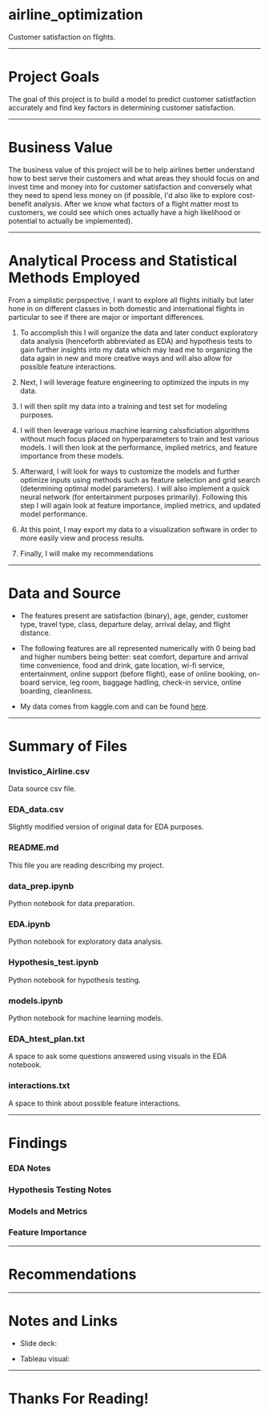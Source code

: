 # airline_optimization
Customer satisfaction on flights.

***

# Project Goals
The goal of this project is to build a model to predict customer satistfaction accurately and find key factors in determining customer satisfaction.

***

# Business Value 
The business value of this project will be to help airlines better understand how to best serve their customers and what areas they should focus on and invest time and money into for customer satisfaction and conversely what they need to spend less money on (if possible, I'd also like to explore cost-benefit analysis. After we know what factors of a flight matter most to customers, we could see which ones actually have a high likelihood or potential to actually be implemented).

***

# Analytical Process and Statistical Methods Employed

From a simplistic perpspective, I want to explore all flights initially but later hone in on different classes in both domestic and international flights in particular to see if there are major or important differences.

1. To accomplish this I will organize the data and later conduct exploratory data analysis (henceforth abbreviated as EDA) and hypothesis tests to gain further insights into my data which may lead me to organizing the data again in new and more creative ways and will also allow for possible feature interactions.

2. Next, I will leverage feature engineering to optimized the inputs in my data.

3. I will then split my data into a training and test set for modeling purposes.

4. I will then leverage various machine learning calssficiation algorithms without much focus placed on hyperparameters to train and test various models. I will then look at the performance, implied metrics, and feature importance from these models.

5. Afterward, I will look for ways to customize the models and further optimize inputs using methods such as feature selection and grid search (determining optimal model parameters). I will also implement a quick neural network (for entertainment purposes primarily). Following this step I will again look at feature importance, implied metrics, and updated model performance.

5. At this point, I may export my data to a visualization software in order to more easily view and process results.

6. Finally, I will make my recommendations

***

# Data and Source

* The features present are satisfaction (binary), age, gender, customer type, travel type, class, departure delay, arrival delay, and flight distance.

* The following features are all represented numerically with 0 being bad and higher numbers being better: seat comfort, departure and arrival time convenience, food and drink, gate location, wi-fi service, entertainment, online support (before flight), ease of online booking, on-board service, leg room, baggage hadling, check-in service, online boarding, cleanliness.

* My data comes from kaggle.com and can be found [here](https://www.kaggle.com/sjleshrac/airlines-customer-satisfaction).

***


# Summary of Files

### Invistico_Airline.csv
Data source csv file.

### EDA_data.csv
Slightly modified version of original data for EDA purposes.

### README.md
This file you are reading describing my project.

### data_prep.ipynb
Python notebook for data preparation.

### EDA.ipynb
Python notebook for exploratory data analysis.

### Hypothesis_test.ipynb
Python notebook for hypothesis testing.

### models.ipynb
Python notebook for machine learning models.

### EDA_htest_plan.txt
A space to ask some questions answered using visuals in the EDA notebook.

### interactions.txt
A space to think about possible feature interactions.

***

# Findings

### EDA Notes

### Hypothesis Testing Notes

### Models and Metrics

### Feature Importance

***

# Recommendations

***

# Notes and Links
* Slide deck:

* Tableau visual:
***

# Thanks For Reading!